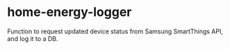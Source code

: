 # home-energy-logger
Function to request updated device status from Samsung SmartThings API, and log it to a DB.
